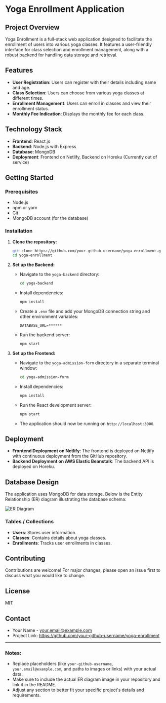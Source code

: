 # Yoga Enrollment Application

## Project Overview

Yoga Enrollment is a full-stack web application designed to facilitate the enrollment of users into various yoga classes. It features a user-friendly interface for class selection and enrollment management, along with a robust backend for handling data storage and retrieval.

## Features

- **User Registration**: Users can register with their details including name and age.
- **Class Selection**: Users can choose from various yoga classes at different times.
- **Enrollment Management**: Users can enroll in classes and view their enrollment status.
- **Monthly Fee Indication**: Displays the monthly fee for each class.

## Technology Stack

- **Frontend**: React.js
- **Backend**: Node.js with Express
- **Database**: MongoDB
- **Deployment**: Frontend on Netlify, Backend on Horeku (Currently out of service)

## Getting Started

### Prerequisites

- Node.js
- npm or yarn
- Git
- MongoDB account (for the database)

### Installation

1. **Clone the repository:**

   ```sh
   git clone https://github.com/your-github-username/yoga-enrollment.git
   cd yoga-enrollment
   ```

2. **Set up the Backend:**

   - Navigate to the `yoga-backend` directory:

     ```sh
     cd yoga-backend
     ```

   - Install dependencies:

     ```sh
     npm install
     ```

   - Create a `.env` file and add your MongoDB connection string and other environment variables:

     ```env
     DATABASE_URL=******
     ```

   - Run the backend server:

     ```sh
     npm start
     ```

3. **Set up the Frontend:**

   - Navigate to the `yoga-admission-form` directory in a separate terminal window:

     ```sh
     cd yoga-admission-form
     ```

   - Install dependencies:

     ```sh
     npm install
     ```

   - Run the React development server:

     ```sh
     npm start
     ```

   - The application should now be running on `http://localhost:3000`.

## Deployment

- **Frontend Deployment on Netlify**: The frontend is deployed on Netlify with continuous deployment from the GitHub repository.
- **Backend Deployment on AWS Elastic Beanstalk**: The backend API is deployed on Horeku.

## Database Design

The application uses MongoDB for data storage. Below is the Entity Relationship (ER) diagram illustrating the database schema:

![ER Diagram](path/to/your/er-diagram.png)

### Tables / Collections

- **Users**: Stores user information.
- **Classes**: Contains details about yoga classes.
- **Enrollments**: Tracks user enrollments in classes.

## Contributing

Contributions are welcome! For major changes, please open an issue first to discuss what you would like to change.

## License

[MIT](https://choosealicense.com/licenses/mit/)

## Contact

- Your Name - your.email@example.com
- Project Link: https://github.com/your-github-username/yoga-enrollment

---

### Notes:

- Replace placeholders (like `your-github-username`, `your.email@example.com`, and paths to images or links) with your actual data.
- Make sure to include the actual ER diagram image in your repository and link it in the README.
- Adjust any section to better fit your specific project's details and requirements.
